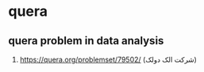 # quera
quera problem in data analysis
-------------------------

1. https://quera.org/problemset/79502/
(شرکت الک دولک)

